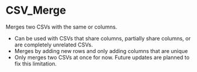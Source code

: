 # CSV_Merge
Merges two CSVs with the same or columns.
 - Can be used with CSVs that share columns, partially share columns, or are completely unrelated CSVs.
 - Merges by adding new rows and only adding columns that are unique
 - Only merges two CSVs at once for now. Future updates are planned to fix this limitation.
